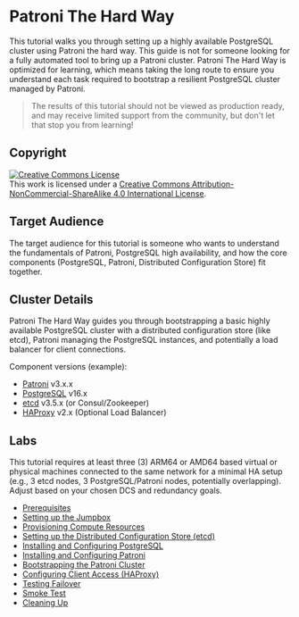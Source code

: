 # Patroni The Hard Way

This tutorial walks you through setting up a highly available PostgreSQL cluster using Patroni the hard way. This guide is not for someone looking for a fully automated tool to bring up a Patroni cluster. Patroni The Hard Way is optimized for learning, which means taking the long route to ensure you understand each task required to bootstrap a resilient PostgreSQL cluster managed by Patroni.

> The results of this tutorial should not be viewed as production ready, and may receive limited support from the community, but don't let that stop you from learning!

## Copyright

<a rel="license" href="http://creativecommons.org/licenses/by-nc-sa/4.0/"><img alt="Creative Commons License" style="border-width:0" src="https://i.creativecommons.org/l/by-nc-sa/4.0/88x31.png" /></a><br />This work is licensed under a <a rel="license" href="http://creativecommons.org/licenses/by-nc-sa/4.0/">Creative Commons Attribution-NonCommercial-ShareAlike 4.0 International License</a>.


## Target Audience

The target audience for this tutorial is someone who wants to understand the fundamentals of Patroni, PostgreSQL high availability, and how the core components (PostgreSQL, Patroni, Distributed Configuration Store) fit together.

## Cluster Details

Patroni The Hard Way guides you through bootstrapping a basic highly available PostgreSQL cluster with a distributed configuration store (like etcd), Patroni managing the PostgreSQL instances, and potentially a load balancer for client connections.

Component versions (example):

* [Patroni](https://github.com/zalando/patroni) v3.x.x
* [PostgreSQL](https://www.postgresql.org/) v16.x
* [etcd](https://github.com/etcd-io/etcd) v3.5.x (or Consul/Zookeeper)
* [HAProxy](https://www.haproxy.org/) v2.x (Optional Load Balancer)


## Labs

This tutorial requires at least three (3) ARM64 or AMD64 based virtual or physical machines connected to the same network for a minimal HA setup (e.g., 3 etcd nodes, 3 PostgreSQL/Patroni nodes, potentially overlapping). Adjust based on your chosen DCS and redundancy goals.

* [Prerequisites](docs/01-prerequisites.md)
* [Setting up the Jumpbox](docs/02-jumpbox.md)
* [Provisioning Compute Resources](docs/03-compute-resources.md)
* [Setting up the Distributed Configuration Store (etcd)](docs/04-setting-up-dcs.md)
* [Installing and Configuring PostgreSQL](docs/05-configuring-postgresql.md)
* [Installing and Configuring Patroni](docs/06-configuring-patroni.md)
* [Bootstrapping the Patroni Cluster](docs/07-bootstrapping-patroni.md)
* [Configuring Client Access (HAProxy)](docs/08-configuring-client-access.md)
* [Testing Failover](docs/09-testing-failover.md)
* [Smoke Test](docs/10-smoke-test.md)
* [Cleaning Up](docs/11-cleanup.md)
